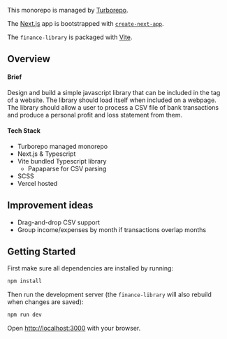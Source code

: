 This monorepo is managed by [Turborepo](https://turborepo.com/).

The [Next.js](https://nextjs.org) app is bootstrapped with [`create-next-app`](https://nextjs.org/docs/app/api-reference/cli/create-next-app).

The `finance-library` is packaged with [Vite](https://vite.dev/).

## Overview

#### Brief

Design and build a simple javascript library that can be included in the <head> tag of
a website. The library should load itself when included on a webpage. The library
should allow a user to process a CSV file of bank transactions and produce a
personal profit and loss statement from them.

#### Tech Stack

- Turborepo managed monorepo
- Next.js & Typescript
- Vite bundled Typescript library
    - Papaparse for CSV parsing
- SCSS
- Vercel hosted

## Improvement ideas

- Drag-and-drop CSV support
- Group income/expenses by month if transactions overlap months


## Getting Started

First make sure all dependencies are installed by running:

```bash
npm install
```

Then run the development server (the `finance-library` will also rebuild when changes are saved):

```bash
npm run dev
```

Open [http://localhost:3000](http://localhost:3000) with your browser.